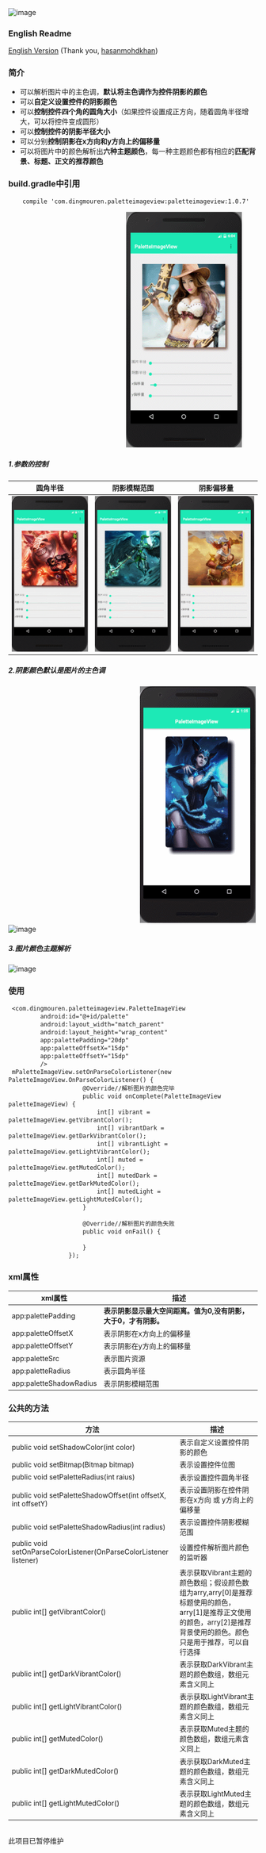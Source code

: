 ![image](https://github.com/DingMouRen/PaletteImageView/raw/master/screenshot/p1.png)　

### English Readme 
[English Version](https://github.com/hasanmohdkhan/PaletteImageView/blob/master/README%20English.md)
(Thank you, [hasanmohdkhan](https://github.com/hasanmohdkhan))

### 简介
* 可以解析图片中的主色调，**默认将主色调作为控件阴影的颜色**
* 可以**自定义设置控件的阴影颜色**
* 可以**控制控件四个角的圆角大小**（如果控件设置成正方向，随着圆角半径增大，可以将控件变成圆形）
* 可以**控制控件的阴影半径大小**
* 可以分别**控制阴影在x方向和y方向上的偏移量**
* 可以将图片中的颜色解析出**六种主题颜色**，每一种主题颜色都有相应的**匹配背景、标题、正文的推荐颜色**


### build.gradle中引用
```
	compile 'com.dingmouren.paletteimageview:paletteimageview:1.0.7'
```
　　　　　　　　　　　　　　　　　![image](https://github.com/DingMouRen/PaletteImageView/raw/master/screenshot/title.gif) 
##### 1.参数的控制
圆角半径|阴影模糊范围|阴影偏移量
---|---|---
![image](https://github.com/DingMouRen/PaletteImageView/raw/master/screenshot/demo1.gif) | ![image](https://github.com/DingMouRen/PaletteImageView/raw/master/screenshot/demo2.gif) | ![image](https://github.com/DingMouRen/PaletteImageView/raw/master/screenshot/demo3.gif)

##### 2.阴影颜色默认是图片的主色调

　　　　　　　　　　　　　　　　　　　![image](https://github.com/DingMouRen/PaletteImageView/raw/master/screenshot/demo4.gif)
![image](https://github.com/DingMouRen/PaletteImageView/raw/master/screenshot/p2.png)
##### 3.图片颜色主题解析
![image](https://github.com/DingMouRen/PaletteImageView/raw/master/screenshot/p3.png)
### 使用

```
 <com.dingmouren.paletteimageview.PaletteImageView
         android:id="@+id/palette"
         android:layout_width="match_parent"
         android:layout_height="wrap_content"
         app:palettePadding="20dp"
         app:paletteOffsetX="15dp"
         app:paletteOffsetY="15dp"
         />
 mPaletteImageView.setOnParseColorListener(new PaletteImageView.OnParseColorListener() {
                     @Override//解析图片的颜色完毕
                     public void onComplete(PaletteImageView paletteImageView) {
                         int[] vibrant = paletteImageView.getVibrantColor();
                         int[] vibrantDark = paletteImageView.getDarkVibrantColor();
                         int[] vibrantLight = paletteImageView.getLightVibrantColor();
                         int[] muted = paletteImageView.getMutedColor();
                         int[] mutedDark = paletteImageView.getDarkMutedColor();
                         int[] mutedLight = paletteImageView.getLightMutedColor();
                     }
 
                     @Override//解析图片的颜色失败
                     public void onFail() {
 
                     }
                 });        
```
### xml属性

xml属性 | 描述
---|---
  app:palettePadding | **表示阴影显示最大空间距离。值为0,没有阴影，大于0，才有阴影。**
  app:paletteOffsetX | 表示阴影在x方向上的偏移量
  app:paletteOffsetY | 表示阴影在y方向上的偏移量
  app:paletteSrc | 表示图片资源
  app:paletteRadius | 表示圆角半径
  app:paletteShadowRadius | 表示阴影模糊范围
### 公共的方法
方法 | 描述
---|---
public void setShadowColor(int color) | 表示自定义设置控件阴影的颜色
 public void setBitmap(Bitmap bitmap) | 表示设置控件位图
 public void setPaletteRadius(int raius) | 表示设置控件圆角半径
 public void setPaletteShadowOffset(int offsetX, int offsetY) | 表示设置阴影在控件阴影在x方向 或 y方向上的偏移量
 public void setPaletteShadowRadius(int radius) | 表示设置控件阴影模糊范围
 public void setOnParseColorListener(OnParseColorListener listener) | 设置控件解析图片颜色的监听器
 public int[] getVibrantColor() | 表示获取Vibrant主题的颜色数组；假设颜色数组为arry,arry[0]是推荐标题使用的颜色，arry[1]是推荐正文使用的颜色，arry[2]是推荐背景使用的颜色。颜色只是用于推荐，可以自行选择
 public int[] getDarkVibrantColor()| 表示获取DarkVibrant主题的颜色数组，数组元素含义同上
 public int[] getLightVibrantColor()| 表示获取LightVibrant主题的颜色数组，数组元素含义同上
 public int[] getMutedColor()| 表示获取Muted主题的颜色数组，数组元素含义同上
 public int[] getDarkMutedColor()| 表示获取DarkMuted主题的颜色数组，数组元素含义同上
 public int[] getLightMutedColor()| 表示获取LightMuted主题的颜色数组，数组元素含义同上

<br>此项目已暂停维护<br>
 

